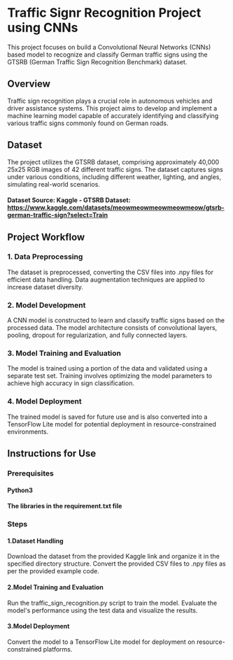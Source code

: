 # Traffic Signr Recognition Project using CNNs
This project focuses on build a Convolutional Neural Networks (CNNs) based model to recognize and classify German traffic signs using the GTSRB (German Traffic Sign Recognition Benchmark) dataset.

## Overview
Traffic sign recognition plays a crucial role in autonomous vehicles and driver assistance systems. This project aims to develop and implement a machine learning model capable of accurately identifying and classifying various traffic signs commonly found on German roads.

## Dataset
The project utilizes the GTSRB dataset, comprising approximately 40,000 25x25 RGB images of 42 different traffic signs. The dataset captures signs under various conditions, including different weather, lighting, and angles, simulating real-world scenarios.

#### Dataset Source: Kaggle - GTSRB Dataset: https://www.kaggle.com/datasets/meowmeowmeowmeowmeow/gtsrb-german-traffic-sign?select=Train

## Project Workflow
### 1. Data Preprocessing
The dataset is preprocessed, converting the CSV files into .npy files for efficient data handling.
Data augmentation techniques are applied to increase dataset diversity.
### 2. Model Development
A CNN model is constructed to learn and classify traffic signs based on the processed data.
The model architecture consists of convolutional layers, pooling, dropout for regularization, and fully connected layers.
### 3. Model Training and Evaluation
The model is trained using a portion of the data and validated using a separate test set.
Training involves optimizing the model parameters to achieve high accuracy in sign classification.
### 4. Model Deployment
The trained model is saved for future use and is also converted into a TensorFlow Lite model for potential deployment in resource-constrained environments.
## Instructions for Use
### Prerequisites
#### Python3
#### The libraries in the requirement.txt file
### Steps
#### 1.Dataset Handling

Download the dataset from the provided Kaggle link and organize it in the specified directory structure.
Convert the provided CSV files to .npy files as per the provided example code.
#### 2.Model Training and Evaluation

Run the traffic_sign_recognition.py script to train the model.
Evaluate the model's performance using the test data and visualize the results.
#### 3.Model Deployment

Convert the model to a TensorFlow Lite model for deployment on resource-constrained platforms.
